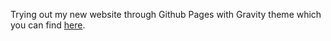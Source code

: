 Trying out my new website through Github Pages with Gravity theme which you can find [here](http://github.com/hemangsk/Gravity).

